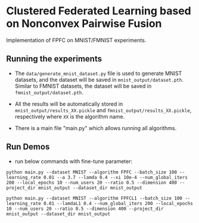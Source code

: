 # Clustered Federated Learning based on Nonconvex Pairwise Fusion

Implementation of FPFC on MNIST/FMNIST experiments.

## Running the experiments

- The `data/generate_mnist_dataset.py` file is used to generate MNIST datasets, and the dataset will be saved in `mnist_output/dataset.pth`. Similar to FMNIST datasets, the dataset will be saved in `fmnist_output/dataset.pth`.

- All the results will be automatically stored in `mnist_output/results_XX.pickle` and `fmnist_output/results_XX.pickle`, respectively where `XX` is the algorithm name.

- There is a main file "main.py" which allows running all algorithms.

## Run Demos

- run below commands with fine-tune parameter:
```
python main.py --dataset MNIST --algorithm FPFC --batch_size 100 --learning_rate 0.01 --a 3.7 --lamda 0.4 --xi 10e-4 --num_global_iters 200 --local_epochs 10 --num_users 20 --ratio 0.5 --dimension 400 --project_dir mnist_output --dataset_dir mnist_output
```

```
python main.py --dataset MNIST --algorithm FPFCL1 --batch_size 100 --learning_rate 0.01 --lamdaL1 0.4 --num_global_iters 200 --local_epochs 10 --num_users 20 --ratio 0.5 --dimension 400 --project_dir mnist_output --dataset_dir mnist_output
```    
  
